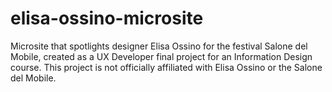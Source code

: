 # elisa-ossino-microsite
Microsite that spotlights designer Elisa Ossino for the festival Salone del Mobile, created as a UX Developer final project for an Information Design course.
This project is not officially affiliated with Elisa Ossino or the Salone del Mobile.
